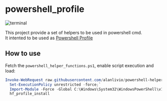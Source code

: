 # powershell_profile

![terminal](https://upload.wikimedia.org/wikipedia/commons/a/af/PowerShell_Core_6.0_icon.png)

This project provide a set of helpers to be used in powershell cmd.  
It intented to be used as [Powershell Profile](https://docs.microsoft.com/en-us/powershell/module/microsoft.powershell.core/about/about_profiles?view=powershell-7)

## How to use

Fetch the  `powershell_helper_functions.ps1`, enable script execution and load:

```powershell
Invoke-WebRequest raw.githubusercontent.com/alanlivio/powershell-helper-functions/master/powershell_helper_functions.ps1 -OutFile C:\Windows\System32\WindowsPowerShell\v1.0\powershell_helper_functions.ps1;`
  Set-ExecutionPolicy unrestricted -force;`
  Import-Module -Force -Global C:\Windows\System32\WindowsPowerShell\v1.0\powershell_helper_functions.ps1;`
  hf_profile_install
```
